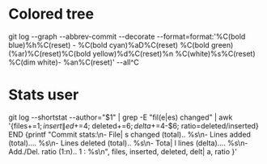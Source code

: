 # Colored tree
git log --graph --abbrev-commit --decorate --format=format:'%C(bold blue)%h%C(reset) - %C(bold cyan)%aD%C(reset) %C(bold green)(%ar)%C(reset)%C(bold yellow)%d%C(reset)%n %C(white)%s%C(reset) %C(dim white)- %an%C(reset)' --all^C

# Stats user
git log --shortstat --author="$1" | grep -E "fil(e|es) changed" | awk '{files+=$1; insert\|
ed+=$4; deleted+=$6; delta+=$4-$6; ratio=deleted/inserted} END {printf "Commit stats:\n- File\|
s changed (total)..  %s\n- Lines added (total)....  %s\n- Lines deleted (total)..  %s\n- Tota\|
l lines (delta)....  %s\n- Add./Del. ratio (1:n)..  1 : %s\n", files, inserted, deleted, delt\|
a, ratio }'

